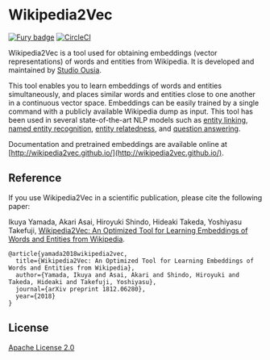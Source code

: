 Wikipedia2Vec
=============

[![Fury badge](https://badge.fury.io/py/wikipedia2vec.png)](http://badge.fury.io/py/wikipedia2vec)
[![CircleCI](https://circleci.com/gh/wikipedia2vec/wikipedia2vec.svg?style=svg)](https://circleci.com/gh/wikipedia2vec/wikipedia2vec)

Wikipedia2Vec is a tool used for obtaining embeddings (vector representations) of words and entities from Wikipedia.
It is developed and maintained by [Studio Ousia](http://www.ousia.jp).

This tool enables you to learn embeddings of words and entities simultaneously, and places similar words and entities close to one another in a continuous vector space.
Embeddings can be easily trained by a single command with a publicly available Wikipedia dump as input.
This tool has been used in several state-of-the-art NLP models such as [entity linking](https://arxiv.org/abs/1601.01343), [named entity recognition](http://www.aclweb.org/anthology/I17-2017), [entity relatedness](https://arxiv.org/abs/1601.01343), and [question answering](https://arxiv.org/abs/1803.08652).

Documentation and pretrained embeddings are available online at [http://wikipedia2vec.github.io/](http://wikipedia2vec.github.io/).

Reference
---------

If you use Wikipedia2Vec in a scientific publication, please cite the following paper:

Ikuya Yamada, Akari Asai, Hiroyuki Shindo, Hideaki Takeda, Yoshiyasu Takefuji, [Wikipedia2Vec: An Optimized Tool for Learning Embeddings of Words and Entities from Wikipedia](https://arxiv.org/abs/1812.06280).

```text
@article{yamada2018wikipedia2vec,
  title={Wikipedia2Vec: An Optimized Tool for Learning Embeddings of Words and Entities from Wikipedia},
  author={Yamada, Ikuya and Asai, Akari and Shindo, Hiroyuki and Takeda, Hideaki and Takefuji, Yoshiyasu},
  journal={arXiv preprint 1812.06280},
  year={2018}
}
```

License
-------

[Apache License 2.0](http://www.apache.org/licenses/LICENSE-2.0)
